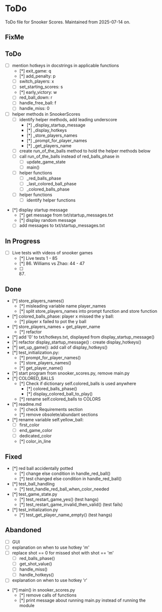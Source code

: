 # ToDo
ToDo file for Snooker Scores. Maintained from 2025-07-14 on.

## FixMe

## ToDo
- [ ] mention hotkeys in docstrings in applicable functions
    - [*] exit_game: q
    - [*] add_penalty: p
    - [ ] switch_players: x
    - [ ] set_starting_scores: s
    - [*] early_victory: w
    - [ ] red_ball_down: r
    - [ ] handle_free_ball: f
    - [ ] handle_miss: 0
- [ ] helper methods in SnookerScores
    - [ ] identify helper methods, add leading underscore
        - [*] _display_startup_message
        - [*] _display_hotkeys
        - [*] _store_players_names
        - [*] _prompt_for_player_names
        - [*] _get_players_name
    - [ ] create run_of_the_balls method to hold the helper methods below
    - [ ] call run_of_the_balls instead of red_balls_phase in
        - [ ] update_game_state
        - [ ] main()
    - [ ] helper functions
        - [ ] _red_balls_phase
        - [ ] _last_colored_ball_phase
        - [ ] _colored_balls_phase
    - [ ] helper functions
        - [ ] identify helper functions

- [*] display startup message
    - [*] get message from txt/startup_messages.txt
    - [*] display random message
    - [ ] add messages to txt/startup_messages.txt

## In Progress
- [ ] Live tests with videos of snooker games
    - [*] Live tests 1 - 85
    - [*] 86. Williams vs Zhao: 44 - 47
    - [ ] 87. 

## Done
- [*] store_players_names()
    - [*] misleading variable name player_names
    - [*] split store_players_names into prompt function and store function
- [*] colored_balls_phase: player x missed the y ball:
    - [*] player x failed to pot the y ball
- [*] store_players_names + get_player_name
    - [*] refactor
- [*] add '0' to txt/hotkeys.txt, displayed from display_startup_message()
- [*] refactor display_startup_message() : create display_hotkeys()
- [*] set_up_game(): add call of display_hotkeys()
- [*] test_initialization.py:
    - [*] prompt_for_player_names()
    - [*] store_players_names()
    - [*] get_player_name()
- [*] start program from snooker_scores.py, remove main.py
- [*] COLORED_BALLS
    - [*] Check if dictionary self.colored_balls is used anywhere
        - [*] colored_balls_phase()
        - [*] display_colored_ball_to_play()
    - [*] rename self.colored_balls to COLORS
- [*] readme.md
    - [*] check Requirements section
    - [*] remove obsolete/abundant sections
- [*] rename variable self.yellow_ball:
    - [ ] first_color
    - [ ] end_game_color
    - [ ] dedicated_color
    - [*] color_in_line

## Fixed
- [*] red ball accidentally potted
    - [*] change else condition in handle_red_ball()
    - [*] test changed else condition in handle_red_ball()
- [*] test_ball_handling
    - [*] test_handle_red_ball_when_color_needed
- [*] test_game_state.py
    - [*] test_restart_game_yes() (test hangs)
    - [*] test_restart_game_invalid_then_valid() (test fails)
- [*] test_initialization.py
    - [*] test_get_player_name_empty() (test hangs)

## Abandoned
- [ ] GUI
- [ ] explanation on when to use hotkey 'm'
- [ ] replace shot == 0 for missed shot with shot == 'm'
    - [ ] red_balls_phase()
    - [ ] get_shot_value()
    - [ ] handle_miss()
    - [ ] handle_hotkeys()
- [ ] explanation on when to use hotkey 'r'
- [*] main() in snooker_scores.py
    - [*] remove calls of functions
    - [*] print message about running main.py instead of running the module
